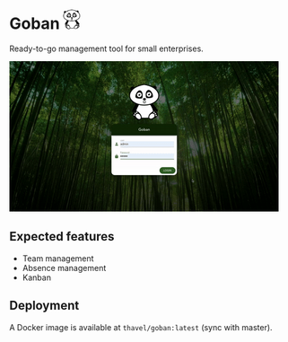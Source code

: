 # Goban <img src="https://github.com/thavel/goban/blob/master/ui/src/assets/mini-logo.png" width="30px" height="35px">

Ready-to-go management tool for small enterprises.

![gif](https://github.com/thavel/goban/blob/master/preview.gif)

## Expected features

* Team management
* Absence management
* Kanban

## Deployment

A Docker image is available at `thavel/goban:latest` (sync with master).
